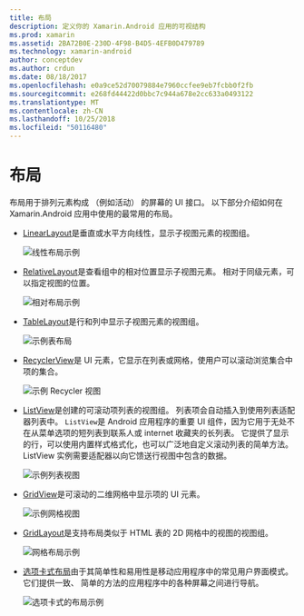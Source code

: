 ```yaml
---
title: 布局
description: 定义你的 Xamarin.Android 应用的可视结构
ms.prod: xamarin
ms.assetid: 2BA72B0E-230D-4F98-B4D5-4EFB0D479789
ms.technology: xamarin-android
author: conceptdev
ms.author: crdun
ms.date: 08/18/2017
ms.openlocfilehash: e0a9ce52d70079884e7960ccfee9eb7fcbb0f2fb
ms.sourcegitcommit: e268fd44422d0bbc7c944a678e2cc633a0493122
ms.translationtype: MT
ms.contentlocale: zh-CN
ms.lasthandoff: 10/25/2018
ms.locfileid: "50116480"
---
```

# <a name="layouts"></a>布局

布局用于排列元素构成 （例如活动） 的屏幕的 UI 接口。 以下部分介绍如何在 Xamarin.Android 应用中使用的最常用的布局。

-   [LinearLayout](~/android/user-interface/layouts/linear-layout.md)是垂直或水平方向线性，显示子视图元素的视图组。

    ![线性布局示例](images/linear-layout.png)

-   [RelativeLayout](~/android/user-interface/layouts/relative-layout.md)是查看组中的相对位置显示子视图元素。 相对于同级元素，可以指定视图的位置。

    ![相对布局示例](images/relative-layout.png)

-   [TableLayout](~/android/user-interface/layouts/table-layout.md)是行和列中显示子视图元素的视图组。

    ![示例表布局](images/table-layout.png)

-   [RecyclerView](~/android/user-interface/layouts/recycler-view/index.md)是 UI 元素，它显示在列表或网格，使用户可以滚动浏览集合中项的集合。

    ![示例 Recycler 视图](images/recycler-view.png)

-   [ListView](~/android/user-interface/layouts/list-view/index.md)是创建的可滚动项列表的视图组。 列表项会自动插入到使用列表适配器列表中。 `ListView`是 Android 应用程序的重要 UI 组件，因为它用于无处不在从菜单选项的短列表到联系人或 internet 收藏夹的长列表。 它提供了显示的行，可以使用内置样式格式化，也可以广泛地自定义滚动列表的简单方法。 ListView 实例需要适配器以向它馈送行视图中包含的数据。

    ![示例列表视图](images/list-view.png)

-   [GridView](~/android/user-interface/layouts/grid-view.md)是可滚动的二维网格中显示项的 UI 元素。

    ![示例网格视图](images/grid-view.png)

-   [GridLayout](~/android/user-interface/layouts/grid-layout.md)是支持布局类似于 HTML 表的 2D 网格中的视图的视图组。

    ![网格布局示例](images/grid-layout.png)

-   [选项卡式布局](~/android/user-interface/layouts/tab-layout/index.md)由于其简单性和易用性是移动应用程序中的常见用户界面模式。 它们提供一致、 简单的方法的应用程序中的各种屏幕之间进行导航。

    ![选项卡式的布局示例](images/tabbed-layout.png)
 
